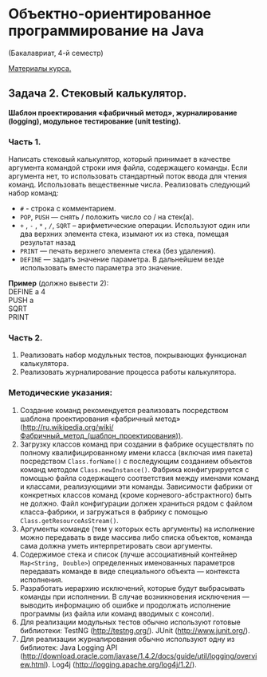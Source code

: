 # Объектно-ориентированное программирование на Java 
(Бакалавриат, 4-й семестр)

[Материалы курса.](https://sites.google.com/site/nguoop/%D0%BC%D0%B0%D1%82%D0%B5%D1%80%D0%B8%D0%B0%D0%BB%D1%8B-%D0%BB%D0%B5%D0%BA%D1%86%D0%B8%D0%B9-java)

## Задача 2. Стековый калькулятор.  
**Шаблон проектирования «фабричный метод», журналирование (logging), модульное тестирование (unit testing).**

### Часть 1.
Написать стековый калькулятор, который принимает в качестве аргумента командой строки имя файла, содержащего команды. 
Если аргумента нет, то использовать стандартный поток ввода для чтения команд. Использовать вещественные числа.
Реализовать следующий набор команд:
- `#` - строка с комментарием.
- `POP`, `PUSH` — снять / положить число со / на стек(а).
- `+` , `-` , `*` , `/`, `SQRT` – арифметические операции. Используют один или два верхних элемента стека, изымают их из стека, помещая результат назад
- `PRINT` — печать верхнего элемента стека (без удаления).
- `DEFINE` — задать значение параметра. В дальнейшем везде использовать вместо параметра это значение. 

**Пример** (должно вывести 2):   
DEFINE a 4  
PUSH a  
SQRT   
PRINT   

### Часть 2.  
1. Реализовать набор модульных тестов, покрывающих функционал калькулятора.
2. Реализовать журналирование процесса работы калькулятора.

### Методические указания:
1. Создание команд рекомендуется реализовать посредством шаблона проектирования «фабричный метод»
 (http://ru.wikipedia.org/wiki/Фабричный_метод_(шаблон_проектирования)).
3. Загрузку классов команд при создании в фабрике осуществлять по полному квалифицированному имени класса (включая имя пакета) посредством `Class.forName()`
 с последующим созданием объектов команд методом `Class.newInstance()`. Фабрика конфигурируется с помощью файла содержащего соответствия между
именами команд и классами, реализующими эти команды. Зависимости фабрики от конкретных классов команд (кроме корневого-абстрактного) быть не должно.
Файл конфигурации должен храниться рядом с файлом класса-фабрики, и загружаться в фабрику с помощью `Class.getResourceAsStream()`.
5. Аргументы команде (тем у которых есть аргументы) на исполнение можно передавать в виде массива либо списка объектов, команда сама должна уметь
интерпретировать свои аргументы.
7. Содержимое стека и список (лучше ассоциативный контейнер `Map<String, Double>`) определенных именованных параметров передавать команде
в виде специального объекта — контекста исполнения. 
9. Разработать иерархию исключений, которые будут выбрасывать команды при исполнении. В случае возникновения исключения — выводить информацию
об ошибке и продолжать исполнение программы (из файла или команд вводимых с консоли).
11. Для реализации модульных тестов обычно используют готовые библиотеки:
TestNG (http://testng.org/).
JUnit (http://www.junit.org/).
12. Для реализации журналирования обычно используют одну из библиотек:
Java Logging API (http://download.oracle.com/javase/1.4.2/docs/guide/util/logging/overview.html).
Log4j (http://logging.apache.org/log4j/1.2/).
